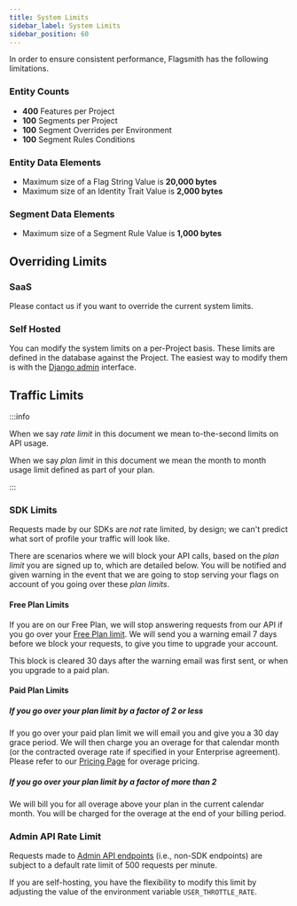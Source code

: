 ```yaml
---
title: System Limits
sidebar_label: System Limits
sidebar_position: 60
---
```


In order to ensure consistent performance, Flagsmith has the following limitations.

### Entity Counts

- **400** Features per Project
- **100** Segments per Project
- **100** Segment Overrides per Environment
- **100** Segment Rules Conditions

### Entity Data Elements

- Maximum size of a Flag String Value is **20,000 bytes**
- Maximum size of an Identity Trait Value is **2,000 bytes**

### Segment Data Elements

- Maximum size of a Segment Rule Value is **1,000 bytes**

## Overriding Limits

### SaaS

Please contact us if you want to override the current system limits.

### Self Hosted

You can modify the system limits on a per-Project basis. These limits are defined in the database against the Project.
The easiest way to modify them is with the [Django admin](/deployment/configuration/django-admin.md) interface.

## Traffic Limits

:::info

When we say _rate limit_ in this document we mean to-the-second limits on API usage.

When we say _plan limit_ in this document we mean the month to month usage limit defined as part of your plan.

:::

### SDK Limits

Requests made by our SDKs are _not_ rate limited, by design; we can't predict what sort of profile your traffic will
look like.

There are scenarios where we will block your API calls, based on the _plan limit_ you are signed up to, which are
detailed below. You will be notified and given warning in the event that we are going to stop serving your flags on
account of you going over these _plan limits_.

#### Free Plan Limits

If you are on our Free Plan, we will stop answering requests from our API if you go over your
[Free Plan limit](https://www.flagsmith.com/pricing). We will send you a warning email 7 days before we block your
requests, to give you time to upgrade your account.

This block is cleared 30 days after the warning email was first sent, or when you upgrade to a paid plan.

#### Paid Plan Limits

##### If you go over your plan limit by a factor of 2 or less

If you go over your paid plan limit we will email you and give you a 30 day grace period. We will then charge you an
overage for that calendar month (or the contracted overage rate if specified in your Enterprise agreement). Please refer
to our [Pricing Page](https://www.flagsmith.com/pricing) for overage pricing.

##### If you go over your plan limit by a factor of more than 2

We will bill you for all overage above your plan in the current calendar month. You will be charged for the overage at
the end of your billing period.

### Admin API Rate Limit

Requests made to [Admin API endpoints](/clients/rest#private-admin-api-endpoints) (i.e., non-SDK endpoints) are subject
to a default rate limit of 500 requests per minute.

If you are self-hosting, you have the flexibility to modify this limit by adjusting the value of the environment
variable `USER_THROTTLE_RATE`.
